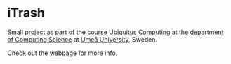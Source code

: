 # iTrash
Small project as part of the course [Ubiquitus Computing](http://www.cs.umu.se/utbildning/kurser/kurs/?code=5DV024) at the [department of Computing Science](http://www.cs.umu.se) at [Umeå University](http://www.umu.se), Sweden.

Check out the [webpage](http://www8.cs.umu.se/~dv13mln/itrash) for more info.
